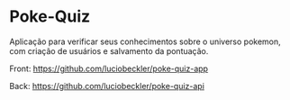 # Poke-Quiz

Aplicação para verificar seus conhecimentos sobre o universo pokemon, com criação de usuários e salvamento da pontuação.

Front: https://github.com/luciobeckler/poke-quiz-app

Back: https://github.com/luciobeckler/poke-quiz-api

